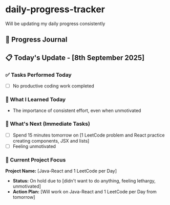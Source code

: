 # daily-progress-tracker

Will be updating my daily progress consistently

## 🚀 Progress Journal

## 📋 Today's Update - [8th September 2025]

### ✅ Tasks Performed Today

- [ ] No productive coding work completed

### 🧠 What I Learned Today

- The importance of consistent effort, even when unmotivated

### 🚀 What's Next (Immediate Tasks)

- [ ] Spend 15 minutes tomorrow on [1 LeetCode problem and React practice creating components, JSX and lists]
- [ ] Feeling unmotivated

### 🔧 Current Project Focus

**Project Name:** [Java-React and 1 LeetCode per Day]

- **Status:** On hold due to [didn't want to do anything, feeling lethargy, unmotivated]
- **Action Plan:** [Will work on Java-React and 1 LeetCode per Day from tomorrow]
